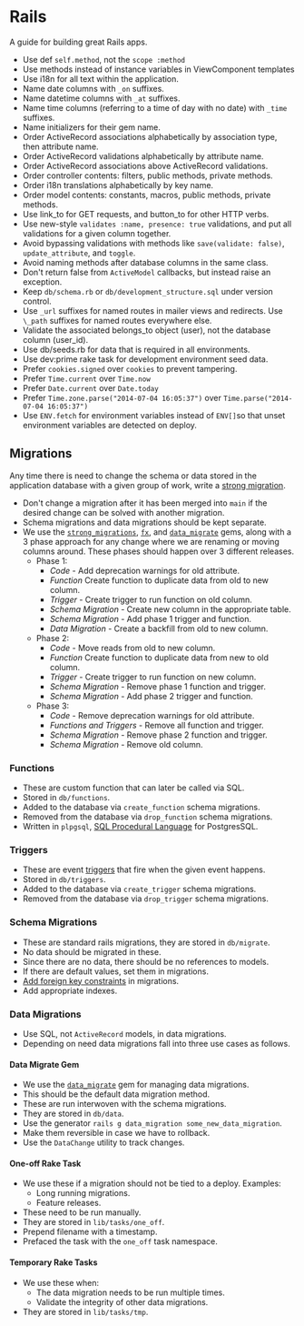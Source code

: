 # Rails

A guide for building great Rails apps.

- Use def `self.method`, not the `scope :method`
- Use methods instead of instance variables in ViewComponent templates
- Use i18n for all text within the application.
- Name date columns with `_on` suffixes.
- Name datetime columns with `_at` suffixes.
- Name time columns (referring to a time of day with no date) with `_time` suffixes.
- Name initializers for their gem name.
- Order ActiveRecord associations alphabetically by association type, then
  attribute name.
- Order ActiveRecord validations alphabetically by attribute name.
- Order ActiveRecord associations above ActiveRecord validations.
- Order controller contents: filters, public methods, private methods.
- Order i18n translations alphabetically by key name.
- Order model contents: constants, macros, public methods, private methods.
- Use link_to for GET requests, and button_to for other HTTP verbs.
- Use new-style `validates :name, presence: true` validations, and put all validations for a given column together.
- Avoid bypassing validations with methods like `save(validate: false)`, `update_attribute`, and `toggle`.
- Avoid naming methods after database columns in the same class.
- Don't return false from `ActiveModel` callbacks, but instead raise an exception.
- Keep `db/schema.rb` or `db/development_structure.sql` under version control.
- Use `_url` suffixes for named routes in mailer views and redirects. Use `\_path` suffixes for named routes everywhere else.
- Validate the associated belongs_to object (user), not the database column (user_id).
- Use db/seeds.rb for data that is required in all environments.
- Use dev:prime rake task for development environment seed data.
- Prefer `cookies.signed` over `cookies` to prevent tampering.
- Prefer `Time.current` over `Time.now`
- Prefer `Date.current` over `Date.today`
- Prefer `Time.zone.parse("2014-07-04 16:05:37")` over `Time.parse("2014-07-04 16:05:37")`
- Use `ENV.fetch` for environment variables instead of `ENV[]`so that unset environment variables are detected on deploy.

## Migrations

Any time there is need to change the schema or data stored in the application
database with a given group of work, write a [strong migration].
- Don't change a migration after it has been merged into `main` if the desired
  change can be solved with another migration.
- Schema migrations and data migrations should be kept separate.
- We use the [`strong_migrations`], [`fx`], and [`data_migrate`] gems, along
  with a 3 phase approach for any change where we are renaming or moving columns
  around. These phases should happen over 3 different releases.
  - Phase 1:
    - _Code_ - Add deprecation warnings for old attribute.
    - _Function_ Create function to duplicate data from old to new column.
    - _Trigger_ - Create trigger to run function on old column.
    - _Schema Migration_ - Create new column in the appropriate table.
    - _Schema Migration_ - Add phase 1 trigger and function.
    - _Data Migration_ - Create a backfill from old to new column.
  - Phase 2:
    - _Code_ - Move reads from old to new column.
    - _Function_ Create function to duplicate data from new to old column.
    - _Trigger_ - Create trigger to run function on new column.
    - _Schema Migration_ - Remove phase 1 function and trigger.
    - _Schema Migration_ - Add phase 2 trigger and function.
  - Phase 3:
    - _Code_ - Remove deprecation warnings for old attribute.
    - _Functions and Triggers_ - Remove all function and trigger.
    - _Schema Migration_ - Remove phase 2 function and trigger.
    - _Schema Migration_ - Remove old column.

### Functions

- These are custom function that can later be called via SQL.
- Stored in `db/functions`.
- Added to the database via `create_function` schema migrations.
- Removed from the database via `drop_function` schema migrations.
- Written in `plpgsql`, [SQL Procedural Language] for PostgresSQL.

### Triggers

- These are event [triggers] that fire when the given event happens.
- Stored in `db/triggers`.
- Added to the database via `create_trigger` schema migrations.
- Removed from the database via `drop_trigger` schema migrations.

### Schema Migrations

- These are standard rails migrations, they are stored in `db/migrate`.
- No data should be migrated in these.
- Since there are no data, there should be no references to models.
- If there are default values, set them in migrations.
- [Add foreign key constraints] in migrations.
- Add appropriate indexes.

### Data Migrations

- Use SQL, not `ActiveRecord` models, in data migrations.
- Depending on need data migrations fall into three use cases as follows.

#### Data Migrate Gem

- We use the [`data_migrate`] gem for managing data migrations.
- This should be the default data migration method.
- These are run interwoven with the schema migrations.
- They are stored in `db/data`.
- Use the generator `rails g data_migration some_new_data_migration`.
- Make them reversible in case we have to rollback.
- Use the `DataChange` utility to track changes.

#### One-off Rake Task

- We use these if a migration should not be tied to a deploy. Examples:
  - Long running migrations.
  - Feature releases.
- These need to be run manually.
- They are stored in `lib/tasks/one_off`.
- Prepend filename with a timestamp.
- Prefaced the task with the `one_off` task namespace.

#### Temporary Rake Tasks

- We use these when:
  - The data migration needs to be run multiple times.
  - Validate the integrity of other data migrations.
- They are stored in `lib/tasks/tmp`.

[strong migration]: https://blog.appsignal.com/2024/03/20/good-database-migration-practices-for-your-ruby-on-rails-app-using-strong-migrations.html
[`strong_migrations`]: https://github.com/ankane/strong_migrations
[`fx`]: https://github.com/teoljungberg/fx
[`data_migrate`]: https://github.com/ilyakatz/data-migrate
[SQL Procedural Language]: https://www.postgresql.org/docs/current/sql-createfunction.html
[triggers]: https://www.postgresql.org/docs/current/sql-createtrigger.html
[Add foreign key constraints]: http://robots.thoughtbot.com/referential-integrity-with-foreign-keys
